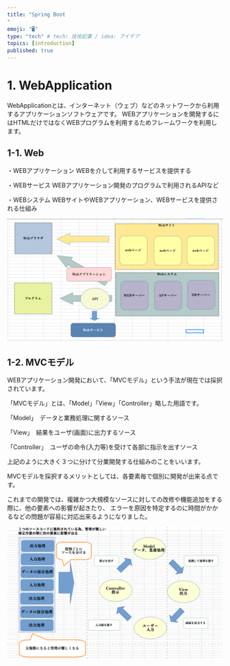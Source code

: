 ```yaml
---
title: "Spring Boot
"
emoji: "🖥"
type: "tech" # tech: 技術記事 / idea: アイデア
topics: [introduction]
published: true
---
```


# 1. WebApplication

WebApplicationとは、インターネット（ウェブ）などのネットワークから利用するアプリケーションソフトウェアです。
WEBアプリケーションを開発するにはHTMLだけではなくWEBプログラムを利用するためフレームワークを利用します。


## 1-1. Web

・WEBアプリケーション
WEBを介して利用するサービスを提供する

・WEBサービス
WEBアプリケーション開発のプログラムで利用されるAPIなど

・WEBシステム
WEBサイトやWEBアプリケーション、WEBサービスを提供される仕組み

  ![altテキスト](/images/articles/yuit-article_17/44.png)


## 1-2. MVCモデル


WEBアプリケーション開発において、「MVCモデル」という手法が現在では採択されています。 

「MVCモデル」とは、「Model」「View」「Controller」略した用語です。

「Model」　データと業務処理に関するソース

「View」　結果をユーザ(画面)に出力するソース

「Controller」　ユーザの命令(入力等)を受けて各部に指示を出すソース

上記のように大きく３つに分けて分業開発する仕組みのことをいいます。

MVCモデルを採択するメリットとしては、各要素毎で個別に開発が出来る点です。

これまでの開発では、複雑かつ大規模なソースに対しての改修や機能追加をする際に、他の要素への影響が起きたり、
エラーを原因を特定するのに時間がかかるなどの問題が容易に対応出来るようになりました。

![altテキスト](/images/articles/yuit-article_17/45.png)


